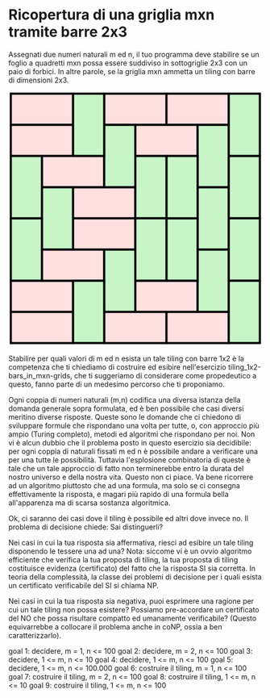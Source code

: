 # Ricopertura di una griglia mxn tramite barre 2x3

Assegnati due numeri naturali m ed n, il tuo programma deve stabilire se un foglio a quadretti mxn possa essere suddiviso in sottogriglie 2x3 con un paio di forbici. In altre parole, se la griglia mxn ammetta un tiling con barre di dimensioni 2x3.

<!--- ![](https://upload.wikimedia.org/wikipedia/commons/a/a4/Pavage_domino.svg) -->
![esempio di tiling con piastrelle 2x3](figs/Pavage_domino.svg)

Stabilire per quali valori di m ed n esista un tale tiling con barre 1x2 è la competenza che ti chiediamo di costruire ed esibire nell'esercizio tiling_1x2-bars_in_mxn-grids, che ti suggeriamo di considerare come propedeutico a questo, fanno parte di un medesimo percorso che ti proponiamo.

Ogni coppia di numeri naturali (m,n) codifica una diversa istanza della domanda generale sopra formulata, ed è ben possibile che casi diversi meritino diverse risposte. Queste sono le domande che ci chiedono di sviluppare formule che rispondano una volta per tutte, o, con approccio più ampio (Turing completo), metodi ed algoritmi che rispondano per noi.
Non vi è alcun dubbio che il problema posto in questo esercizio sia decidibile: per ogni coppia di naturali fissati m ed n è possibile andare a verificare una per una tutte le possibilità. Tuttavia l'esplosione combinatoria di queste è tale che un tale approccio di fatto non terminerebbe entro la durata del nostro universo e della nostra vita. Questo non ci piace. Va bene ricorrere ad un algoritmo piuttosto che ad una formula, ma solo se ci consegna effettivamente la risposta, e magari più rapido di una formula bella all'apparenza ma di scarsa sostanza algoritmica.

Ok, ci saranno dei casi dove il tiling è possibile ed altri dove invece no. Il problema di decisione chiede: Sai distinguerli?

Nei casi in cui la tua risposta sia affermativa, riesci ad esibire un tale tiling disponendo le tessere una ad una?
Nota: siccome vi è un ovvio algoritmo efficiente che verifica la tua proposta di tiling, la tua proposta di tiling costituisce evidenza (certificato) del fatto che la risposta SI sia corretta. In teoria della complessità, la classe dei problemi di decisione per i quali esista un certificato verificabile del SI si chiama NP.

Nei casi in cui la tua risposta sia negativa, puoi esprimere una ragione per cui un tale tiling non possa esistere? Possiamo pre-accordare un certificato del NO che possa risultare compatto ed umanamente verificabile? (Questo equivarrebbe a collocare il problema anche in coNP, ossia a ben caratterizzarlo).

goal 1: decidere, m = 1, n <= 100
goal 2: decidere, m = 2, n <= 100
goal 3: decidere, 1 <= m, n <= 10
goal 4: decidere, 1 <= m, n <= 100
goal 5: decidere, 1 <= m, n <= 100.000
goal 6: costruire il tiling, m = 1, n <= 100
goal 7: costruire il tiling, m = 2, n <= 100
goal 8: costruire il tiling, 1 <= m, n <= 10
goal 9: costruire il tiling,  1 <= m, n <= 100

